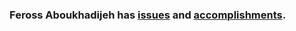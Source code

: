 ### Feross Aboukhadijeh has [issues](https://github.com/feross/Life/issues?state=open) and [accomplishments](https://github.com/feross/Life/issues?state=closed).
